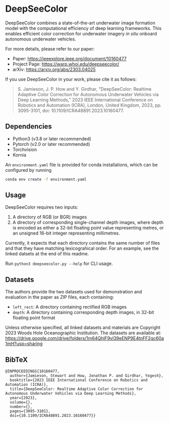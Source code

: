 # DeepSeeColor

DeepSeeColor combines a state-of-the-art underwater image formation model with the computational efficiency of deep learning frameworks. This enables efficient color correction for underwater imagery _in situ_ onboard autonomous underwater vehicles.

For more details, please refer to our paper: 
- Paper: https://ieeexplore.ieee.org/document/10160477
- Project Page: https://warp.whoi.edu/deepseecolor/
- arXiv: https://arxiv.org/abs/2303.04025

If you use DeepSeeColor in your work, please cite it as follows:
> S. Jamieson, J. P. How and Y. Girdhar, "DeepSeeColor: Realtime Adaptive Color Correction for Autonomous Underwater Vehicles via Deep Learning Methods," 2023 IEEE International Conference on Robotics and Automation (ICRA), London, United Kingdom, 2023, pp. 3095-3101, doi: 10.1109/ICRA48891.2023.10160477.

## Dependencies

- Python3 (v3.8 or later recommended)
- Pytorch (v2.0 or later recommended)
- Torchvision
- Kornia

An `environment.yaml` file is provided for conda installations, which can be configured by running
```bash
conda env create -f environment.yaml
```

## Usage

DeepSeeColor requires two inputs:
1. A directory of RGB (or BGR) images
2. A directory of corresponding single-channel depth images, where depth is encoded as either a 32-bit floating point value representing metres, or an unsigned 16-bit integer representing millimetres.

Currently, it expects that each directory contains the same number of files and that they have matching lexicograhical order. For an example, see the linked datsets at the end of this readme.

Run `python3 deepseecolor.py --help` for CLI usage.

## Datasets

The authors provide the two datasets used for demonstration and evaluation in the paper as ZIP files, each containing:
- `left_rect`: A directory containing rectified RGB images
- `depth`: A directory containing corresponding depth images, in 32-bit floating point format

Unless otherwise specified, all linked datasets and materials are Copyright 2023 Woods Hole Oceanographic Institution.
The datasets are available at: https://drive.google.com/drive/folders/1m64QhlF9vl39eENP9E4tnFF2gc60a1mH?usp=sharing

## BibTeX

```
@INPROCEEDINGS{10160477,
  author={Jamieson, Stewart and How, Jonathan P. and Girdhar, Yogesh},
  booktitle={2023 IEEE International Conference on Robotics and Automation (ICRA)},
  title={DeepSeeColor: Realtime Adaptive Color Correction for Autonomous Underwater Vehicles via Deep Learning Methods},
  year={2023},
  volume={},
  number={},
  pages={3095-3101},
  doi={10.1109/ICRA48891.2023.10160477}}
```